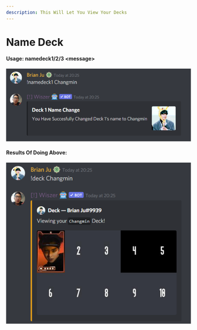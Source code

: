 ```yaml
---
description: This Will Let You View Your Decks
---
```


# Name Deck

#### Usage: namedeck1/2/3 \<message>

![](<../../.gitbook/assets/image (20).png>)

#### Results Of Doing Above:

![](<../../.gitbook/assets/image (23).png>)
